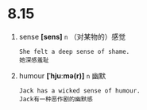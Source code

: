 # 8.15










1. sense **[sens]** `n` （对某物的）感觉
    ```
    She felt a deep sense of shame.
    她深感羞耻
    ```

2. humour **[ˈhjuːmə(r)]** `n` 幽默
    ```
    Jack has a wicked sense of humour.
    Jack有一种恶作剧的幽默感
    ```
